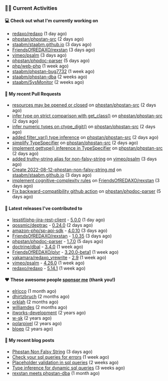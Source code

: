 ### 👨‍💻 Current Activities


#### 💻 Check out what I'm currently working on

- [redaxo/redaxo](https://github.com/redaxo/redaxo) (1 day ago)
- [phpstan/phpstan-src](https://github.com/phpstan/phpstan-src) (2 days ago)
- [staabm/staabm.github.io](https://github.com/staabm/staabm.github.io) (3 days ago)
- [FriendsOfREDAXO/rexstan](https://github.com/FriendsOfREDAXO/rexstan) (3 days ago)
- [vimeo/psalm](https://github.com/vimeo/psalm) (3 days ago)
- [phpstan/phpdoc-parser](https://github.com/phpstan/phpdoc-parser) (5 days ago)
- [php/web-php](https://github.com/php/web-php) (1 week ago)
- [staabm/phpstan-bug7732](https://github.com/staabm/phpstan-bug7732) (1 week ago)
- [staabm/phpstan-dba](https://github.com/staabm/phpstan-dba) (2 weeks ago)
- [staabm/SysMonitor](https://github.com/staabm/SysMonitor) (2 weeks ago)


#### 🔨 My recent Pull Requests

- [resources may be opened or closed](https://github.com/phpstan/phpstan-src/pull/1617) on [phpstan/phpstan-src](https://github.com/phpstan/phpstan-src) (2 days ago)
- [infer type on strict comparison with get_class()](https://github.com/phpstan/phpstan-src/pull/1616) on [phpstan/phpstan-src](https://github.com/phpstan/phpstan-src) (2 days ago)
- [infer numeric types on ctype_digit()](https://github.com/phpstan/phpstan-src/pull/1615) on [phpstan/phpstan-src](https://github.com/phpstan/phpstan-src) (2 days ago)
- [added filter_var() type inference](https://github.com/phpstan/phpstan-src/pull/1614) on [phpstan/phpstan-src](https://github.com/phpstan/phpstan-src) (2 days ago)
- [simplify TypeSpecifier](https://github.com/phpstan/phpstan-src/pull/1613) on [phpstan/phpstan-src](https://github.com/phpstan/phpstan-src) (2 days ago)
- [implement gettype() inference in TypeSpecifier](https://github.com/phpstan/phpstan-src/pull/1611) on [phpstan/phpstan-src](https://github.com/phpstan/phpstan-src) (2 days ago)
- [added truthy-string alias for non-falsy-string](https://github.com/vimeo/psalm/pull/8400) on [vimeo/psalm](https://github.com/vimeo/psalm) (3 days ago)
- [Create 2022-08-12-phpstan-non-falsy-string.md](https://github.com/staabm/staabm.github.io/pull/32) on [staabm/staabm.github.io](https://github.com/staabm/staabm.github.io) (3 days ago)
- [implement cognitive-complexity rules](https://github.com/FriendsOfREDAXO/rexstan/pull/88) on [FriendsOfREDAXO/rexstan](https://github.com/FriendsOfREDAXO/rexstan) (3 days ago)
- [Fix backward-compatibility github action](https://github.com/phpstan/phpdoc-parser/pull/144) on [phpstan/phpdoc-parser](https://github.com/phpstan/phpdoc-parser) (5 days ago)


#### 🔭 Latest releases I've contributed to

- [lesstif/php-jira-rest-client](https://github.com/lesstif/php-jira-rest-client) - [5.0.0](https://github.com/lesstif/php-jira-rest-client/releases/tag/5.0.0) (1 day ago)
- [qossmic/deptrac](https://github.com/qossmic/deptrac) - [0.24.0](https://github.com/qossmic/deptrac/releases/tag/0.24.0) (2 days ago)
- [amazon-php/sp-api-sdk](https://github.com/amazon-php/sp-api-sdk) - [4.0.10](https://github.com/amazon-php/sp-api-sdk/releases/tag/4.0.10) (3 days ago)
- [FriendsOfREDAXO/rexstan](https://github.com/FriendsOfREDAXO/rexstan) - [1.0.35](https://github.com/FriendsOfREDAXO/rexstan/releases/tag/1.0.35) (3 days ago)
- [phpstan/phpdoc-parser](https://github.com/phpstan/phpdoc-parser) - [1.7.0](https://github.com/phpstan/phpdoc-parser/releases/tag/1.7.0) (5 days ago)
- [doctrine/dbal](https://github.com/doctrine/dbal) - [3.4.0](https://github.com/doctrine/dbal/releases/tag/3.4.0) (1 week ago)
- [FriendsOfREDAXO/plyr](https://github.com/FriendsOfREDAXO/plyr) - [3.20.0-beta1](https://github.com/FriendsOfREDAXO/plyr/releases/tag/3.20.0-beta1) (1 week ago)
- [yakamara/redaxo_yrewrite](https://github.com/yakamara/redaxo_yrewrite) - [2.9](https://github.com/yakamara/redaxo_yrewrite/releases/tag/2.9) (1 week ago)
- [vimeo/psalm](https://github.com/vimeo/psalm) - [4.26.0](https://github.com/vimeo/psalm/releases/tag/4.26.0) (1 week ago)
- [redaxo/redaxo](https://github.com/redaxo/redaxo) - [5.14.1](https://github.com/redaxo/redaxo/releases/tag/5.14.1) (1 week ago)


#### ❤️ These awesome people [sponsor me](https://github.com/sponsors/staabm) (thank you!)

- [elricco](https://github.com/elricco) (1 month ago)
- [dhirtzbruch](https://github.com/dhirtzbruch) (2 months ago)
- [orklah](https://github.com/orklah) (2 months ago)
- [williamdes](https://github.com/williamdes) (2 months ago)
- [itworks-development](https://github.com/itworks-development) (2 years ago)
- [w-sk](https://github.com/w-sk) (2 years ago)
- [polarpixel](https://github.com/polarpixel) (2 years ago)
- [bloep](https://github.com/bloep) (2 years ago)

#### 📜 My recent blog posts

- [Phpstan Non Falsy String](https://staabm.github.io/2022/08/11/phpstan-non-falsy-string.html) (3 days ago)
- [Check your sql queries for errors](https://staabm.github.io/2022/08/05/phpstan-dba-syntax-error-detection.html) (1 week ago)
- [Placeholder validation in sql queries](https://staabm.github.io/2022/07/30/phpstan-dba-placeholder-validation.html) (2 weeks ago)
- [Type inference for dynamic sql queries](https://staabm.github.io/2022/07/23/phpstan-dba-inference-placeholder.html) (3 weeks ago)
- [rexstan meets phpstan-dba](https://staabm.github.io/2022/07/12/rexstan-meets-phpstan-dba.html) (1 month ago)
